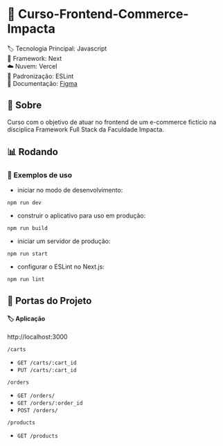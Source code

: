 # :bookmark: Curso-Frontend-Commerce-Impacta

:label: Tecnologia Principal: Javascript
<br> :bricks: Framework: Next
<br> :cloud: Nuvem: Vercel
<br> :page_facing_up: Padronização: ESLint
<br> :book: Documentação: <a href='https://www.figma.com/design/fC0Pe4EzKYvZvYQtQeA8zo/Commerce-Impacta?node-id=0-1&t=c1RIwkVFejcvGl1Z-1'> Figma </a>

## :dart: Sobre

Curso com o objetivo de atuar no frontend de um e-commerce fictício na disciplica Framework Full Stack da Faculdade Impacta.

## :bar_chart: Rodando

### :test_tube: Exemplos de uso

- iniciar no modo de desenvolvimento:
```
npm run dev
```

- construir o aplicativo para uso em produção:
```
npm run build
```

- iniciar um servidor de produção:
```
npm run start
```

- configurar o ESLint no Next.js:
```
npm run lint
```

## :door: Portas do Projeto

#### :label: Aplicação

http://localhost:3000

`/carts`
* `GET /carts/:cart_id`
* `PUT /carts/:cart_id`

`/orders`
* `GET /orders/`
* `GET /orders/:order_id`
* `POST /orders/`

`/products`
* `GET /products`
